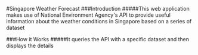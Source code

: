 #Singapore Weather Forecast 
###Introduction
#####This web application makes use of National Environment Agency's API to    provide useful information about the weather conditions in Singapore based on a series of dataset

###How it Works
#####It queries the API with a specific dataset and then displays the details


